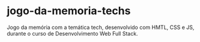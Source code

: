 # jogo-da-memoria-techs 

Jogo da memória com a temática tech, desenvolvido com HMTL, CSS e JS, durante o curso de Desenvolvimento Web Full Stack.
